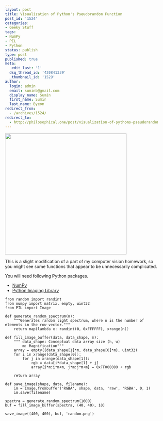 ```yaml
---
layout: post
title: Visualization of Python's Pseudorandom Function
post_id: '1524'
categories:
- Geeky Stuff
tags:
- NumPy
- PIL
- Python
status: publish
type: post
published: true
meta:
  _edit_last: '1'
  dsq_thread_id: '420841339'
  _thumbnail_id: '1529'
author:
  login: admin
  email: suminb@gmail.com
  display_name: Sumin
  first_name: Sumin
  last_name: Byeon
redirect_from:
  - /archives/1524/
redirect_to:
  - http://philosophical.one/post/visualization-of-pythons-pseudorandom-function
---
```

<img src="http://blog.suminb.com/wp-content/uploads/2011/09/random.png" alt="" title="random" width="400" height="400" class="aligncenter size-full wp-image-1529" />

This is a slight modification of a part of my computer vision homework, so you might see some functions that appear to be unnecessarily complicated.

You will need following Python packages.

* [NumPy](http://numpy.scipy.org)
* [Python Imaging Library](http://www.pythonware.com/products/pil)

~~~
from random import randint
from numpy import matrix, empty, uint32
from PIL import Image

def generate_random_spectrum(n):
    """Generates random light spectrum, where n is the number of elements in the row vector."""
    return map(lambda x: randint(0, 0xFFFFFF), xrange(n))

def fill_image_buffer(data, data_shape, m):
    """ data_shape: Conceptual data array size (h, w)
        m: Magnification"""
    array = empty((data_shape[1]*m, data_shape[0]*m), uint32)
    for i in xrange(data_shape[0]):
        for j in xrange(data_shape[1]):
            rgb = data[i*data_shape[1] + j]
            array[i*m:i*m+m, j*m:j*m+m] = 0xFF000000 + rgb

    return array

def save_image(shape, data, filename):
    im = Image.frombuffer('RGBA', shape, data, 'raw', 'RGBA', 0, 1)
    im.save(filename)

spectra = generate_random_spectrum(1600)
buf = fill_image_buffer(spectra, (40, 40), 10)

save_image((400, 400), buf, 'random.png')
~~~

